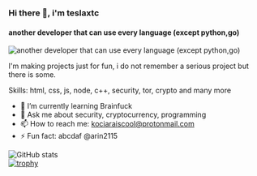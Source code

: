 ### Hi there 👋, i'm teslaxtc
#### another developer that can use every language (except python,go)
![another developer that can use every language (except python,go)](https://i.imgur.com/fmESV3l.png)

I'm making projects just for fun, i do not remember a serious project but there is some.

Skills: html, css, js, node, c++, security, tor, crypto and many more

- 🌱 I’m currently learning Brainfuck 
- 💬 Ask me about security, cryptocurrency, programming 
- 📫 How to reach me: kociaraiscool@protonmail.com 
- ⚡ Fun fact: abcdaf @arin2115 


![GitHub stats](https://github-readme-stats.vercel.app/api?username=teslaxtc&show_icons=true)  
[![trophy](https://github-profile-trophy.vercel.app/?username=teslaxtc)](https://github.com/ryo-ma/github-profile-trophy)





